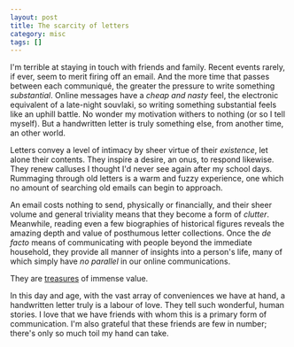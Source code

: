 ```yaml
---
layout: post
title: The scarcity of letters
category: misc
tags: []
---
```


I'm terrible at staying in touch with friends and family.
Recent events rarely, if ever, seem to merit firing off an email.
And the more time that passes between each communiqué, the greater the
pressure to write something *substantial*.
Online messages have a *cheap and nasty* feel, the electronic equivalent of a
late-night souvlaki, so writing something substantial feels like an uphill
battle.
No wonder my motivation withers to nothing (or so I tell myself).
But a handwritten letter is truly something else, from another time, an other
world.

Letters convey a level of intimacy by sheer virtue of their *existence*, let
alone their contents.
They inspire a desire, an onus, to respond likewise.
They renew calluses I thought I'd never see again after my school days.
Rummaging through old letters is a warm and fuzzy experience, one which no
amount of searching old emails can begin to approach.

An email costs nothing to send, physically or financially, and their sheer
volume and general triviality means that they become a form of *clutter*.
Meanwhile, reading even a few biographies of historical figures reveals the
amazing depth and value of posthumous letter collections.
Once the *de facto* means of communicating with people beyond the immediate
household, they provide all manner of insights into a person's life, many of
which simply have *no parallel* in our online communications.

They
are [treasures](http://thewritepractice.com/value-of-a-hand-written-letter/)
of immense value.

In this day and age, with the vast array of conveniences we have at hand, a
handwritten letter truly is a labour of love.
They tell such wonderful, human stories.
I love that we have friends with whom this is a primary form of communication.
I'm also grateful that these friends are few in number; there's only so much
toil my hand can take.
